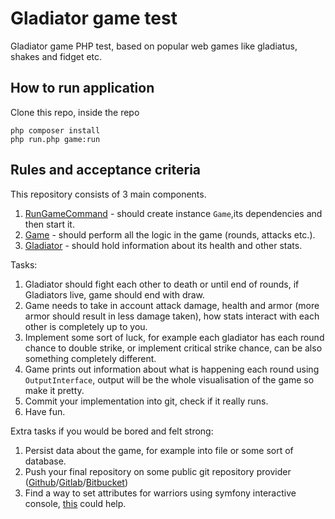 # Gladiator game test

Gladiator game PHP test, based on popular web games like gladiatus, shakes and fidget etc.

## How to run application
Clone this repo, inside the repo
```
php composer install
php run.php game:run
```

## Rules and acceptance criteria
This repository consists of 3 main components.

1. [RunGameCommand](src/RunGameCommand.php) - should create instance `Game`,its dependencies and then start it.
2. [Game](src/Model/Game.php) - should perform all the logic in the game (rounds, attacks etc.).
3. [Gladiator](src/Model/Gladiator.php) - should hold information about its health and other stats.

Tasks:
1. Gladiator should fight each other to death or until end of rounds, if Gladiators live, game should end with draw.
2. Game needs to take in account attack damage, health and armor (more armor should result in less damage taken), how stats interact with each other is completely up to you.
3. Implement some sort of luck, for example each gladiator has each round chance to double strike, or implement critical strike chance, can be also something completely different.
4. Game prints out information about what is happening each round using `OutputInterface`, output will be the whole visualisation of the game so make it pretty.
5. Commit your implementation into git, check if it really runs.
6. Have fun.


Extra tasks if you would be bored and felt strong:
1. Persist data about the game, for example into file or some sort of database.
2. Push your final repository on some public git repository provider ([Github](https://github.com)/[Gitlab](https://gitlab.com)/[Bitbucket](https://bitbucket.org))
3. Find a way to set attributes for warriors using symfony interactive console, [this](https://symfony.com/doc/current/console.html#console-input) could help.



